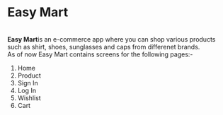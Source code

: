 <h1>Easy Mart</h1>
<br>
<b>Easy Mart</b>is an e-commerce app where you can shop various products such as shirt, shoes, sunglasses and caps from differenet brands.
<br>
As of now Easy Mart contains screens for the following pages:-

1. Home
2. Product
3. Sign In
4. Log In
5. Wishlist
6. Cart
